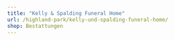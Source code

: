 ```yaml
---
title: "Kelly & Spalding Funeral Home"
url: /highland-park/kelly-und-spalding-funeral-home/
shop: Bestattungen
---
```

